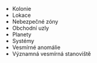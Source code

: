 * Kolonie
* Lokace
* Nebezpečné zóny
* Obchodní uzly
* Planety
* Systémy
* Vesmírné anomálie
* Významná vesmírná stanoviště